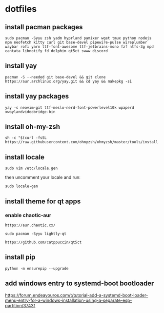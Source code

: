 # dotfiles

## install pacman packages
```
sudo pacman -Syyu zsh yadm hyprland pamixer wget tmux python nodejs npm neofetch kitty curl git base-devel pipewire-pulse wireplumber waybar rofi yarn ttf-font-awesome ttf-jetbrains-mono fzf ntfs-3g mpd cantata libnotify fd dolphin qt5ct swww discord
```

## install yay
```
pacman -S --needed git base-devel && git clone https://aur.archlinux.org/yay.git && cd yay && makepkg -si
```

## install yay packages
```
yay -s neovim-git ttf-meslo-nerd-font-powerlevel10k wpaperd xwaylandvideobridge-bin 
```

## install oh-my-zsh
```
sh -c "$(curl -fsSL https://raw.githubusercontent.com/ohmyzsh/ohmyzsh/master/tools/install.sh)"
```

## install locale
```
sudo vim /etc/locale.gen
```
then uncomment your locale and run:
```
sudo locale-gen
```

## install theme for qt apps
### enable chaotic-aur
```
https://aur.chaotic.cx/
```
```
sudo pacman -Syyu lightly-qt
```
```
https://github.com/catppuccin/qt5ct
```

## install pip
```
python -m ensurepip --upgrade
```

## add windows entry to systemd-boot bootloader
https://forum.endeavouros.com/t/tutorial-add-a-systemd-boot-loader-menu-entry-for-a-windows-installation-using-a-separate-esp-partition/37431
